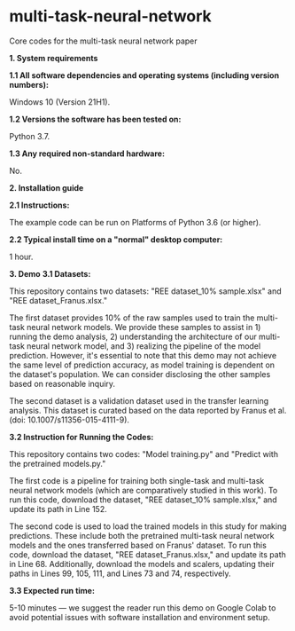 # multi-task-neural-network
Core codes for the multi-task neural network paper

**1. System requirements**

**1.1 All software dependencies and operating systems (including version numbers):** 

Windows 10 (Version 21H1).

**1.2 Versions the software has been tested on:** 

Python 3.7.

**1.3 Any required non-standard hardware:**

No.

**2. Installation guide**

**2.1 Instructions:** 

The example code can be run on Platforms of Python 3.6 (or higher).

**2.2 Typical install time on a "normal" desktop computer:** 

1 hour.

**3. Demo**
**3.1 Datasets:** 

This repository contains two datasets: "REE dataset_10% sample.xlsx" and "REE dataset_Franus.xlsx."

The first dataset provides 10% of the raw samples used to train the multi-task neural network models. We provide these samples to assist in 1) running the demo analysis, 2) understanding the architecture of our multi-task neural network model, and 3) realizing the pipeline of the model prediction. However, it's essential to note that this demo may not achieve the same level of prediction accuracy, as model training is dependent on the dataset's population. We can consider disclosing the other samples based on reasonable inquiry.

The second dataset is a validation dataset used in the transfer learning analysis. This dataset is curated based on the data reported by Franus et al. (doi: 10.1007/s11356-015-4111-9).

**3.2 Instruction for Running the Codes:**

This repository contains two codes: "Model training.py" and "Predict with the pretrained models.py."

The first code is a pipeline for training both single-task and multi-task neural network models (which are comparatively studied in this work). To run this code, download the dataset, "REE dataset_10% sample.xlsx," and update its path in Line 152.

The second code is used to load the trained models in this study for making predictions. These include both the pretrained multi-task neural network models and the ones transferred based on Franus' dataset. To run this code, download the dataset, "REE dataset_Franus.xlsx," and update its path in Line 68. Additionally, download the models and scalers, updating their paths in Lines 99, 105, 111, and Lines 73 and 74, respectively.

**3.3 Expected run time:** 

5-10 minutes — we suggest the reader run this demo on Google Colab to avoid potential issues with software installation and environment setup.

